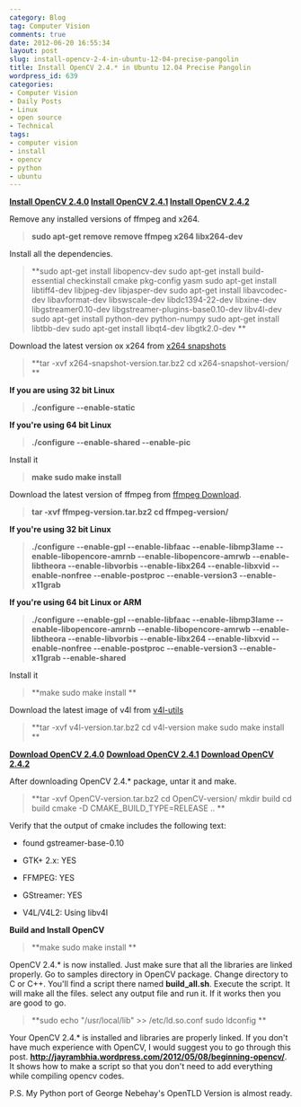 ```yaml
---
category: Blog
tag: Computer Vision
comments: true
date: 2012-06-20 16:55:34
layout: post
slug: install-opencv-2-4-in-ubuntu-12-04-precise-pangolin
title: Install OpenCV 2.4.* in Ubuntu 12.04 Precise Pangolin
wordpress_id: 639
categories:
- Computer Vision
- Daily Posts
- Linux
- open source
- Technical
tags:
- computer vision
- install
- opencv
- python
- ubuntu
---
```


**[Install OpenCV 2.4.0](https://github.com/jayrambhia/Install-OpenCV/blob/master/Ubuntu/2.4/opencv2_4_0.sh)
[Install OpenCV 2.4.1](https://github.com/jayrambhia/Install-OpenCV/blob/master/Ubuntu/2.4/opencv2_4_1.sh)
[Install OpenCV 2.4.2](https://github.com/jayrambhia/Install-OpenCV/blob/master/Ubuntu/2.4/opencv2_4_2.sh)**

Remove any installed versions of ffmpeg and x264.


> **sudo apt-get remove remove ffmpeg x264 libx264-dev**



Install all the dependencies.


> **sudo apt-get install libopencv-dev
sudo apt-get install build-essential checkinstall cmake pkg-config yasm
sudo apt-get install libtiff4-dev libjpeg-dev libjasper-dev
sudo apt-get install libavcodec-dev libavformat-dev libswscale-dev libdc1394-22-dev libxine-dev libgstreamer0.10-dev libgstreamer-plugins-base0.10-dev libv4l-dev
sudo apt-get install python-dev python-numpy
sudo apt-get install libtbb-dev
sudo apt-get install libqt4-dev libgtk2.0-dev
**


Download the latest version ox x264 from [x264 snapshots](ftp://ftp.videolan.org/pub/videolan/x264/snapshots/)


> **tar -xvf x264-snapshot-version.tar.bz2
cd x264-snapshot-version/
**


**If you are using 32 bit Linux**


> **./configure --enable-static**


**If you're using 64 bit Linux**


> **./configure --enable-shared --enable-pic**


Install it


> **make
sudo make install**



Download the latest version of ffmpeg from [ffmpeg Download](http://ffmpeg.org/download.html).


> **tar -xvf ffmpeg-version.tar.bz2
cd ffmpeg-version/**


**If you're using 32 bit Linux**


> **./configure --enable-gpl --enable-libfaac --enable-libmp3lame --enable-libopencore-amrnb --enable-libopencore-amrwb --enable-libtheora --enable-libvorbis --enable-libx264 --enable-libxvid --enable-nonfree --enable-postproc --enable-version3 --enable-x11grab**


**If you're using 64 bit Linux or ARM**


> **./configure --enable-gpl --enable-libfaac --enable-libmp3lame --enable-libopencore-amrnb --enable-libopencore-amrwb --enable-libtheora --enable-libvorbis --enable-libx264 --enable-libxvid --enable-nonfree --enable-postproc --enable-version3 --enable-x11grab --enable-shared**


Install it


> **make
sudo make install
**


Download the latest image of v4l from [v4l-utils](http://www.linuxtv.org/downloads/v4l-utils/)


> **tar -xvf v4l-version.tar.bz2
cd v4l-version
make
sudo make install
**


**[Download OpenCV 2.4.0](http://sourceforge.net/projects/opencvlibrary/files/opencv-unix/2.4.0/OpenCV-2.4.0.tar.bz2/download)**
**[Download OpenCV 2.4.1](http://sourceforge.net/projects/opencvlibrary/files/opencv-unix/2.4.1/OpenCV-2.4.1.tar.bz2/download)**
**[Download OpenCV 2.4.2](http://sourceforge.net/projects/opencvlibrary/files/opencv-unix/2.4.2/OpenCV-2.4.2.tar.bz2/download)**

After downloading OpenCV 2.4.* package, untar it and make.


> **tar -xvf OpenCV-version.tar.bz2
cd OpenCV-version/
mkdir build
cd build
cmake -D CMAKE_BUILD_TYPE=RELEASE ..
**



Verify that the output of cmake includes the following text:



	
  * found gstreamer-base-0.10

        
  * GTK+ 2.x: YES

        
  * FFMPEG: YES

        
  * GStreamer: YES

        
  * V4L/V4L2: Using libv4l


**Build and Install OpenCV**


> **make
sudo make install
**



OpenCV 2.4.* is now installed. Just make sure that all the libraries are linked properly.
Go to samples directory in OpenCV package.
Change directory to C or C++.
You'll find a script there named **build_all.sh**.
Execute the script. It will make all the files. select any output file and run it. If it works then you are good to go.


> **sudo echo "/usr/local/lib" >> /etc/ld.so.conf
sudo ldconfig
**


Your OpenCV 2.4.* is installed and libraries are properly linked. If you don't have much experience with OpenCV, I would suggest you to go through this post. **http://jayrambhia.wordpress.com/2012/05/08/beginning-opencv/**. It shows how to make a script so that you don't need to add everything while compiling opencv codes.

P.S. My Python port of George Nebehay's OpenTLD Version is almost ready.
